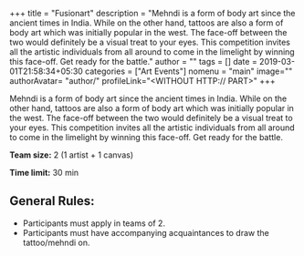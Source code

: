 +++
title = "Fusionart"
description = "Mehndi is a form of body art since the ancient times in India. While on the other hand, tattoos are also a form of body art which was initially popular in the west. The face-off between the two would definitely be a visual treat to your eyes. This competition invites all the artistic individuals from all around to come in the limelight by winning this face-off. Get ready for the battle."
author = ""
tags = []
date = 2019-03-01T21:58:34+05:30
categories = ["Art Events"]
nomenu = "main"
image="<BACKGROUND IMAGE FOR YOUR POST>"
authorAvatar= "author/<YOUR AVATAR>"
profileLink="<WITHOUT HTTP:// PART>"
+++

Mehndi is a form of body art since the ancient times in India. While on the other hand, tattoos are also a form of body art which was initially popular in the west. The face-off between the two would definitely be a visual treat to your eyes. This competition invites all the artistic individuals from all around to come in the limelight by winning this face-off. Get ready for the battle.

**Team size:** 2 (1 artist + 1 canvas)

**Time limit:** 30 min

## General Rules:

-   Participants must apply in teams of 2.
-   Participants must have accompanying acquaintances to draw the tattoo/mehndi on.


